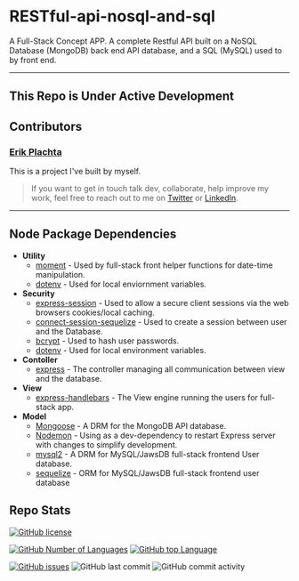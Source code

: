 # RESTful-api-nosql-and-sql
A Full-Stack Concept APP.  A complete Restful API built on a NoSQL Database (MongoDB) back end API database, and a SQL (MySQL) used to by front end.

---

## This Repo is Under Active Development

## Contributors

### [Erik Plachta](https://github.com/ErikPlachta)

This is a project I've built by myself.

> If you want to get in touch talk dev, collaborate, help improve my work, feel
> free to reach out to me on [Twitter](https://www.twitter.com/erikplachta/) or
> [LinkedIn](https://www.linkedin.com/in/erikplachta/).

---

## Node Package Dependencies

- **Utility**
  - [moment]([#moment](https://www.npmjs.com/package/moment)) - Used by full-stack front helper functions for date-time manipulation.
  - [dotenv](https://www.npmjs.com/package/dotenv) - Used for local enviornment variables.
- **Security**
  - [express-session](https://www.npmjs.com/package/express-session) - Used to allow a secure client sessions via the web browsers cookies/local caching.
  - [connect-session-sequelize](https://www.npmjs.com/package/connect-session-sequelize) - Used to create a session between user and the Database.
  - [bcrypt](https://www.npmjs.com/package/bcrypt) - Used to hash user passwords.
  - [dotenv](https://www.npmjs.com/package/dotenv) - Used for local environment variables.
- **Contoller**
  - [express](https://www.npmjs.com/package/express) - The controller managing all communication between view and the database.
- **View**
  - [express-handlebars](https://www.npmjs.com/package/express-handlebars) - The View engine running the users for full-stack app.
- **Model**
  - [Mongoose](https://www.npmjs.com/package/mongoose) - A DRM for the MongoDB API database.
  - [Nodemon](https://www.npmjs.com/package/nodemon) - Using as a dev-dependency to restart Express server with changes to simplify development.
  - [mysql2](#mysql2) - A DRM for MySQL/JawsDB full-stack frontend User database.
  - [sequelize](https://www.npmjs.com/package/sequelize) - ORM for MySQL/JawsDB full-stack frontend user database


## Repo Stats

[![GitHub license](https://img.shields.io/github/license/ErikPlachta/fullstack-restful-api-nosql-and-sql)](https://github.com/ErikPlachta/fullstack-restful-api-nosql-and-sql)

[![GitHub Number of Languages](https://img.shields.io/github/languages/count/ErikPlachta/fullstack-restful-api-nosql-and-sql)](https://github.com/ErikPlachta/fullstack-restful-api-nosql-and-sql)
[![GitHub top Language](https://img.shields.io/github/languages/top/ErikPlachta/fullstack-restful-api-nosql-and-sql)](https://github.com/ErikPlachta/fullstack-restful-api-nosql-and-sql)

[![GitHub issues](https://img.shields.io/github/issues/ErikPlachta/fullstack-restful-api-nosql-and-sql)](https://github.com/ErikPlachta/fullstack-restful-api-nosql-and-sql/issues)
![GitHub last commit](https://img.shields.io/github/last-commit/erikplachta/fullstack-restful-api-nosql-and-sql)
![GitHub commit activity](https://img.shields.io/github/commit-activity/y/erikplachta/fullstack-restful-api-nosql-and-sql)
